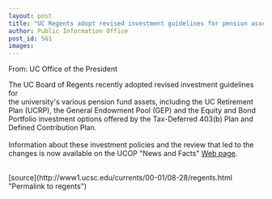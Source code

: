 ```yaml
---
layout: post
title: "UC Regents adopt revised investment guidelines for pension assets"
author: Public Information Office
post_id: 561
images:
---
```


<p>
  From: UC Office of the President
</p>
<p>
  The UC Board of Regents recently adopted revised investment guidelines for<br>
  the university's various pension fund assets, including the UC Retirement<br>
  Plan (UCRP), the General Endowment Pool (GEP) and the Equity and Bond<br>
  Portfolio investment options offered by the Tax-Deferred 403(b) Plan and<br>
  Defined Contribution Plan.<br>
  <br>
  Information about these investment policies and the review that led to the<br>
  changes is now available on the UCOP "News and Facts" <a href="http://www.ucop.edu/ucophome/commserv/UCOP_adopt_new_investment_policies.htm">Web page</a>.<br>
  <br>
</p>
<p>

</p>
[source](http://www1.ucsc.edu/currents/00-01/08-28/regents.html "Permalink to regents")
